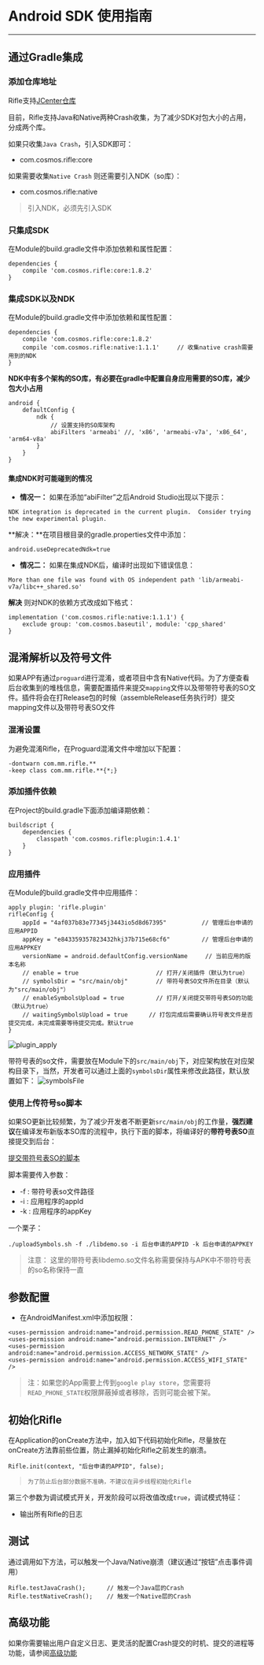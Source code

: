 # Android SDK 使用指南

---

## 通过Gradle集成

### 添加仓库地址
Rifle支持[JCenter仓库](http://jcenter.bintray.com/com/cosmos/rifle/)

目前，Rifle支持Java和Native两种Crash收集，为了减少SDK对包大小的占用，分成两个库。

如果只收集`Java Crash`，引入SDK即可：

- com.cosmos.rifle:core

如果需要收集`Native Crash` 则还需要引入NDK（so库）：

- com.cosmos.rifle:native

> 引入NDK，必须先引入SDK

### 只集成SDK
在Module的build.gradle文件中添加依赖和属性配置：

```
dependencies {
    compile 'com.cosmos.rifle:core:1.8.2'
}
```

### 集成SDK以及NDK
在Module的build.gradle文件中添加依赖和属性配置：

```
dependencies {
    compile 'com.cosmos.rifle:core:1.8.2'
    compile 'com.cosmos.rifle:native:1.1.1'     // 收集native crash需要用到的NDK
}
```

**NDK中有多个架构的SO库，有必要在gradle中配置自身应用需要的SO库，减少包大小占用**

```
android {
    defaultConfig {
        ndk {
            // 设置支持的SO库架构
            abiFilters 'armeabi' //, 'x86', 'armeabi-v7a', 'x86_64', 'arm64-v8a'
        }
    }
}
```

#### 集成NDK时可能碰到的情况
- **情况一：**
如果在添加“abiFilter”之后Android Studio出现以下提示：

`NDK integration is deprecated in the current plugin.  Consider trying the new experimental plugin.`

**解决：**在项目根目录的gradle.properties文件中添加：

`android.useDeprecatedNdk=true`

- **情况二：**
如果在集成NDK后，编译时出现如下错误信息：

`More than one file was found with OS independent path 'lib/armeabi-v7a/libc++_shared.so'`

**解决**
则对NDK的依赖方式改成如下格式：

```
implementation ('com.cosmos.rifle:native:1.1.1') {
    exclude group: 'com.cosmos.baseutil', module: 'cpp_shared'
}
```

## 混淆解析以及符号文件
如果APP有通过`proguard`进行混淆，或者项目中含有Native代码。为了方便查看后台收集到的堆栈信息，需要配置插件来提交`mapping`文件以及带带符号表的SO文件。插件将会在打Release包的时候（assembleRelease任务执行时）提交mapping文件以及带符号表SO文件

### 混淆设置
为避免混淆Rifle，在Proguard混淆文件中增加以下配置：

```
-dontwarn com.mm.rifle.**
-keep class com.mm.rifle.**{*;}
```

### 添加插件依赖
在Project的build.gradle下面添加编译期依赖：

```
buildscript {
    dependencies {
        classpath 'com.cosmos.rifle:plugin:1.4.1'
    }
}
```


### 应用插件
在Module的build.gradle文件中应用插件：

```
apply plugin: 'rifle.plugin'
rifleConfig {
    appId = "4af037b83e77345j3443io5d8d67395"          // 管理后台申请的应用APPID
    appKey = "e843359357823432hkj37b715e68cf6"         // 管理后台申请的应用APPKEY
    versionName = android.defaultConfig.versionName     // 当前应用的版本名称
    // enable = true                      // 打开/关闭插件（默认为true）
    // symbolsDir = "src/main/obj"        // 带符号表SO文件所在目录（默认为"src/main/obj"）
    // enableSymbolsUpload = true         // 打开/关闭提交带符号表SO的功能（默认为true）
    // waitingSymbolsUpload = true      // 打包完成后需要确认符号表文件是否提交完成，未完成需要等待提交完成。默认true
}
```

![plugin_apply](./images/plugin_apply.png)

带符号表的so文件，需要放在Module下的`src/main/obj`下，对应架构放在对应架构目录下，当然，开发者可以通过上面的`symbolsDir`属性来修改此路径，默认放置如下：
![symbolsFile](./images/symbolsFile.png)

### 使用上传符号so脚本

如果SO更新比较频繁，为了减少开发者不断更新`src/main/obj`的工作量，**强烈建议**在编译发布新版本SO库的流程中，执行下面的脚本，将编译好的**带符号表SO**直接提交到后台：

[提交带符号表SO的脚本](./geng-xin-ri-zhi/ti-jiao-dai-fu-hao-biao-so-jiao-ben-geng-xin-ri-zhi.md)

脚本需要传入参数：

- -f : 带符号表so文件路径
- -i : 应用程序的appId
- -k : 应用程序的appKey

一个栗子：

```
./uploadSymbols.sh -f ./libdemo.so -i 后台申请的APPID -k 后台申请的APPKEY
```

> 注意： 这里的带符号表libdemo.so文件名称需要保持与APK中不带符号表的so名称保持一直

## 参数配置

- 在AndroidManifest.xml中添加权限：

```
<uses-permission android:name="android.permission.READ_PHONE_STATE" />
<uses-permission android:name="android.permission.INTERNET" />
<uses-permission android:name="android.permission.ACCESS_NETWORK_STATE" />
<uses-permission android:name="android.permission.ACCESS_WIFI_STATE" />
```

> 注：如果您的App需要上传到`google play store`，您需要将`READ_PHONE_STATE`权限屏蔽掉或者移除，否则可能会被下架。

## 初始化Rifle

在Application的onCreate方法中，加入如下代码初始化Rifle，尽量放在onCreate方法靠前些位置，防止漏掉初始化Rifle之前发生的崩溃。

```
Rifle.init(context, "后台申请的APPID", false);
```

> `为了防止后台部分数据不准确，不建议在异步线程初始化Rifle`

第三个参数为调试模式开关，开发阶段可以将改值改成`true`，调试模式特征：
- 输出所有Rifle的日志

## 测试
通过调用如下方法，可以触发一个Java/Native崩溃（建议通过“按钮”点击事件调用）

```
Rifle.testJavaCrash();      // 触发一个Java层的Crash
Rifle.testNativeCrash();    // 触发一个Native层的Crash
```

## 高级功能
如果你需要输出用户自定义日志、更灵活的配置Crash提交的时机、提交的进程等功能，请参阅[高级功能](./gao-ji-gong-neng.md)



